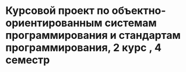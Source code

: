 <h1>Курсовой проект по объектно-ориентированным системам программирования и стандартам программирования, 2 курс , 4 семестр</h1>
